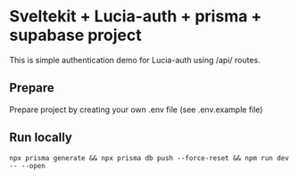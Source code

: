 # Sveltekit + Lucia-auth + prisma + supabase project

This is simple authentication demo for Lucia-auth using /api/ routes. 

## Prepare
Prepare project by creating your own .env file (see .env.example file)

## Run locally

```
npx prisma generate && npx prisma db push --force-reset && npm run dev -- --open
```
